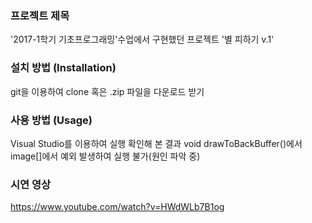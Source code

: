 ### 프로젝트 제목

'2017-1학기 기초프로그래밍'수업에서 구현했던 프로젝트 '별 피하기 v.1'

### 설치 방법 (Installation)

git을 이용하여 clone 혹은 .zip 파일을 다운로드 받기

### 사용 방법 (Usage)

Visual Studio를 이용하여 실행
확인해 본 결과 void drawToBackBuffer()에서 image[]에서 예외 발생하여 실행 불가(원인 파악 중)

### 시연 영상

https://www.youtube.com/watch?v=HWdWLb7B1og
